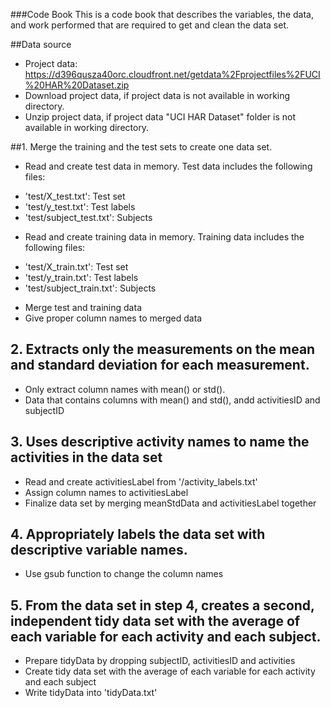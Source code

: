 ###Code Book
This is a code book that describes the variables, the data, and work performed that are required to get and clean the data set.

##Data source
* Project data: https://d396qusza40orc.cloudfront.net/getdata%2Fprojectfiles%2FUCI%20HAR%20Dataset.zip
* Download project data, if project data is not available in working directory.
* Unzip project data, if project data "UCI HAR Dataset" folder is not available in working directory.


##1. Merge the training and the test sets to create one data set.
* Read and create test data in memory. Test data includes the following files:
- 'test/X_test.txt': Test set
- 'test/y_test.txt': Test labels
- 'test/subject_test.txt': Subjects

* Read and create training data in memory. Training data includes the following files:
- 'test/X_train.txt': Test set
- 'test/y_train.txt': Test labels
- 'test/subject_train.txt': Subjects

* Merge test and training data
* Give proper column names to merged data

## 2. Extracts only the measurements on the mean and standard deviation for each measurement. 
* Only extract column names with mean() or std().
* Data that contains columns with mean() and std(), andd activitiesID and subjectID

## 3. Uses descriptive activity names to name the activities in the data set
* Read and create activitiesLabel from '/activity_labels.txt'
* Assign column names to activitiesLabel
* Finalize data set by merging meanStdData and activitiesLabel together

## 4. Appropriately labels the data set with descriptive variable names. 
* Use gsub function to change the column names

## 5. From the data set in step 4, creates a second, independent tidy data set with the average of each variable for each activity and each subject.
* Prepare tidyData by dropping subjectID, activitiesID and activities
* Create tidy data set with the average of each variable for each activity and each subject 
* Write tidyData into 'tidyData.txt'
